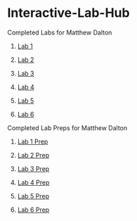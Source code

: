 # Interactive-Lab-Hub

Completed Labs for Matthew Dalton

1. [Lab 1](//github.com/MattD18/IDD-Fa18-Lab1)

2. [Lab 2](//github.com/MattD18/IDD-Fa18-Lab2)

3. [Lab 3](//github.com/MattD18/IDD-Fa18-Lab3)

4. [Lab 4](//github.com/MattD18/IDD-Fa18-Lab4)

5. [Lab 5](//github.com/MattD18/IDD-Fa18-Lab5)

6. [Lab 6](//github.com/MattD18/IDD-Fa18-Lab6)

Completed Lab Preps for Matthew Dalton

1. [Lab 1 Prep]()

2. [Lab 2 Prep](//github.com/MattD18/IDD-Fa18-Lab2/blob/master/Lab-Prep)

3. [Lab 3 Prep](//github.com/MattD18/IDD-Fa18-Lab3/tree/master/Lab-Prep)

4. [Lab 4 Prep](//github.com/MattD18/IDD-Fa18-Lab4/tree/master/Lab-Prep)

5. [Lab 5 Prep](//github.com/MattD18/IDD-Fa18-Lab5/tree/master/Lab-Prep)

6. [Lab 6 Prep]()


